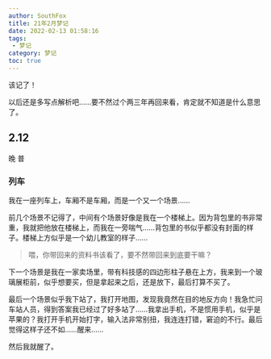 ```yaml
---
author: SouthFox
title: 21年2月梦记
date: 2022-02-13 01:58:16
tags:
 - 梦记
category: 梦记
toc: true
---
```


该记了！

以后还是多写点解析吧……要不然过个两三年再回来看，肯定就不知道是什么意思了。

<!-- more -->

## 2.12

晚 普

### 列车

我在一座列车上，车厢不是车厢，而是一个又一个场景……

前几个场景不记得了，中间有个场景好像是我在一个楼梯上。因为背包里的书非常重，我就把他放在楼梯上，而我在一旁喘气……背包里的书似乎都没有封面的样子。楼梯上方似乎是一个幼儿教室的样子……

> 喂，你带回来的资料书该看了，要不然带回来到底要干嘛？

下一个场景是我在一家卖场里，带有科技感的四边形柱子悬在上方，我来到一个玻璃展柜前，似乎想要买，但是拿起来之后，还是放下，最后打算不买了。

最后一个场景似乎我下站了，我打开地图，发现我竟然在目的地反方向！我急忙问车站人员，得到答案我已经过了好多站了……我拿出手机，不是惯用手机，似乎是苹果的？我打开手机开始打字，输入法非常别扭，我连连打错，窘迫的不行。最后觉得这样子还不如……醒来……

然后我就醒了。
